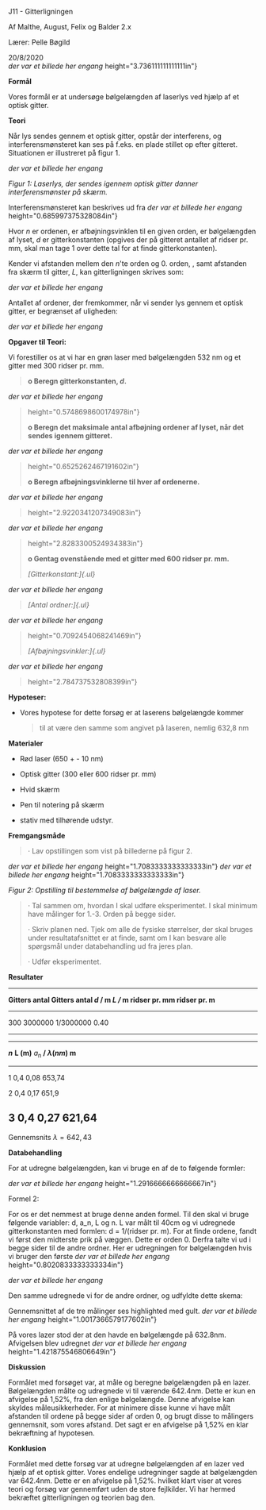 J11 - Gitterligningen

Af Malthe, August, Felix og Balder 2.x

Lærer: Pelle Bøgild

20/8/2020\
*der var et billede her engang*
height="3.736111111111111in"}

**Formål**

Vores formål er at undersøge bølgelængden af laserlys ved hjælp af et
optisk gitter.

**Teori**

Når lys sendes gennem et optisk gitter, opstår der interferens, og
interferensmønsteret kan ses på f.eks. en plade stillet op efter
gitteret. Situationen er illustreret på figur 1.

*der var et billede her engang*

*Figur 1: Laserlys, der sendes igennem optisk gitter danner
interferensmønster på skærm.*

Interferensmønsteret kan beskrives ud fra
*der var et billede her engang*
height="0.685997375328084in"}

Hvor *n* er ordenen, er afbøjningsvinklen til en given orden, er
bølgelængden af lyset, *d* er gitterkonstanten (opgives der på gitteret
antallet af ridser pr. mm, skal man tage 1 over dette tal for at finde
gitterkonstanten).

Kender vi afstanden mellem den *n*'te orden og 0. orden, , samt
afstanden fra skærm til gitter, *L*, kan gitterligningen skrives som:

*der var et billede her engang*

Antallet af ordener, der fremkommer, når vi sender lys gennem et optisk
gitter, er begrænset af uligheden:

*der var et billede her engang*

**Opgaver til Teori:**

Vi forestiller os at vi har en grøn laser med bølgelængden 532 nm og et
gitter med 300 ridser pr. mm.

> **o Beregn gitterkonstanten, *d*.**
>
*der var et billede her engang*
> height="0.5748698600174978in"}
>
> **o Beregn det maksimale antal afbøjning ordener af lyset, når det
> sendes igennem gitteret.**
>
*der var et billede her engang*
> height="0.6525262467191602in"}
>
> **o Beregn afbøjningsvinklerne til hver af ordenerne.**
>
*der var et billede her engang*
> height="2.9220341207349083in"}
>
*der var et billede her engang*
> height="2.8283300524934383in"}
>
> **o Gentag ovenstående med et gitter med 600 ridser pr. mm.**
>
> *[Gitterkonstant:]{.ul}*
>
*der var et billede her engang*
>
> *[Antal ordner:]{.ul}*
>
*der var et billede her engang*
> height="0.7092454068241469in"}
>
> *[Afbøjningsvinkler:]{.ul}*
>
*der var et billede her engang*
> height="2.784737532808399in"}

**Hypoteser:**

-   Vores hypotese for dette forsøg er at laserens bølgelængde kommer
    > til at være den samme som angivet på laseren, nemlig 632,8 nm

**Materialer**

-   Rød laser (650 + - 10 nm)

-   Optisk gitter (300 eller 600 ridser pr. mm)

-   Hvid skærm

-   Pen til notering på skærm

-   stativ med tilhørende udstyr.

**Fremgangsmåde**

> · Lav opstillingen som vist på billederne på figur 2.

*der var et billede her engang*
height="1.7083333333333333in"}
*der var et billede her engang*
height="1.7083333333333333in"}

*Figur 2: Opstilling til bestemmelse af bølgelængde af laser.*

> · Tal sammen om, hvordan I skal udføre eksperimentet. I skal minimum
> have målinger for 1.-3. Orden på begge sider.
>
> · Skriv planen ned. Tjek om alle de fysiske størrelser, der skal
> bruges under resultatafsnittet er at finde, samt om I kan besvare alle
> spørgsmål under databehandling ud fra jeres plan.
>
> · Udfør eksperimentet.

**Resultater**

  -------------------------------------------------------------------------
  **Gitters antal    **Gitters antal    ***d* / m**       ***L /* m**
  ridser pr. mm**    ridser pr. m**                       
  ------------------ ------------------ ----------------- -----------------
  300                3000000            1/3000000         0.40

  -------------------------------------------------------------------------

  ----------------------------------------------------------------------------
  ***n***           **L (m)**         $a_{\text{n\ }}$**/   $\lambda(nm)$
                                      m**                   
  ----------------- ----------------- --------------------- ------------------
  1                 0,4               0,08                  653,74

  2                 0,4               0,17                  651,9

  3                 0,4               0,27                  621,64
  ----------------------------------------------------------------------------

$\text{Gennemsnits\ }\lambda = 642,43$

**Databehandling**

For at udregne bølgelængden, kan vi bruge en af de to følgende formler:

*der var et billede her engang*
height="1.2916666666666667in"}

Formel 2:

For os er det nemmest at bruge denne anden formel. Til den skal vi bruge
følgende variabler: d, a_n, L og n. L var målt til 40cm og vi udregnede
gitterkonstanten med formlen: d = 1/(ridser pr. m). For at finde ordene,
fandt vi først den midterste prik på væggen. Dette er orden 0. Derfra
talte vi ud i begge sider til de andre ordner. Her er udregningen for
bølgelængden hvis vi bruger den første
*der var et billede her engang*
height="0.8020833333333334in"}

*der var et billede her engang*

Den samme udregnede vi for de andre ordner, og udfyldte dette skema:

Gennemsnittet af de tre målinger ses highlighted med gult.
*der var et billede her engang*
height="1.0017366579177602in"}

På vores lazer stod der at den havde en bølgelængde på 632.8nm.
Afvigelsen blev udregnet
*der var et billede her engang*
height="1.421875546806649in"}

**Diskussion**

Formålet med forsøget var, at måle og beregne bølgelængden på en lazer.
Bølgelængden målte og udregnede vi til værende 642.4nm. Dette er kun en
afvigelse på 1,52%, fra den enlige bølgelængde. Denne afvigelse kan
skyldes måleusikkerheder. For at minimere disse kunne vi have målt
afstanden til ordene på begge sider af orden 0, og brugt disse to
målingers gennemsnit, som vores afstand. Det sagt er en afvigelse på
1,52% en klar bekræftning af hypotesen.

**Konklusion**

Formålet med dette forsøg var at udregne bølgelængden af en lazer ved
hjælp af et optisk gitter. Vores endelige udregninger sagde at
bølgelængden var 642.4nm. Dette er en afvigelse på 1,52%. hvilket klart
viser at vores teori og forsøg var gennemført uden de store fejlkilder.
Vi har hermed bekræftet gitterligningen og teorien bag den.
